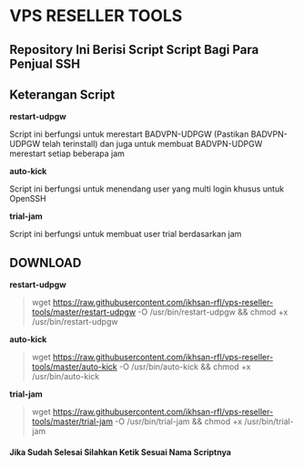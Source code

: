 # VPS RESELLER TOOLS
## Repository Ini Berisi Script Script Bagi Para Penjual SSH
## Keterangan Script
**restart-udpgw**

Script ini berfungsi untuk merestart BADVPN-UDPGW (Pastikan BADVPN-UDPGW telah terinstall) dan juga untuk membuat BADVPN-UDPGW merestart setiap beberapa jam

**auto-kick**

Script ini berfungsi untuk menendang user yang multi login khusus untuk OpenSSH

**trial-jam**

Script ini berfungsi untuk membuat user trial berdasarkan jam


## **DOWNLOAD**

**restart-udpgw**

>wget https://raw.githubusercontent.com/ikhsan-rfl/vps-reseller-tools/master/restart-udpgw -O /usr/bin/restart-udpgw && chmod +x /usr/bin/restart-udpgw

**auto-kick**

>wget https://raw.githubusercontent.com/ikhsan-rfl/vps-reseller-tools/master/auto-kick -O /usr/bin/auto-kick && chmod +x /usr/bin/auto-kick

**trial-jam**

>wget https://raw.githubusercontent.com/ikhsan-rfl/vps-reseller-tools/master/trial-jam -O /usr/bin/trial-jam && chmod +x /usr/bin/trial-jam

#### **Jika Sudah Selesai Silahkan Ketik Sesuai Nama Scriptnya**
